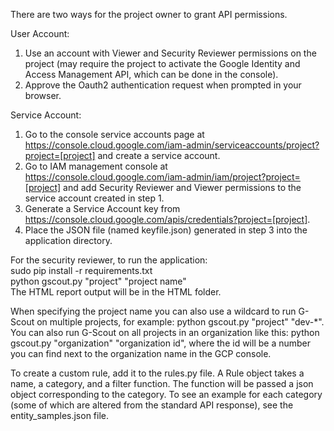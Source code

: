 There are two ways for the project owner to grant API permissions.

User Account:
1. Use an account with Viewer and Security Reviewer permissions on the project (may require the project to activate the Google Identity and Access Management API, which can be done in the console).
2. Approve the Oauth2 authentication request when prompted in your browser.

Service Account:
1. Go to the console service accounts page at https://console.cloud.google.com/iam-admin/serviceaccounts/project?project=[project] and create a service account.
2. Go to IAM management console at https://console.cloud.google.com/iam-admin/iam/project?project=[project]
and add Security Reviewer and Viewer permissions to the service account created in step 1.
3. Generate a Service Account key from https://console.cloud.google.com/apis/credentials?project=[project].
4. Place the JSON file (named keyfile.json) generated in step 3 into the application directory.

For the security reviewer, to run the application:<br>
sudo pip install -r requirements.txt <br>
python gscout.py "project" "project name" <br> 
The HTML report output will be in the HTML folder. <br>

When specifying the project name you can also use a wildcard to run G-Scout on multiple projects, for example: python gscout.py "project" "dev-*". You can also run G-Scout on all projects in an organization like this: python gscout.py "organization" "organization id", where the id will be a number you can find next to the organization name in the GCP console. 

To create a custom rule, add it to the rules.py file. A Rule object takes a name, a category, and a filter function. The function will be passed a json object corresponding to the category. To see an example for each category (some of which are altered from the standard API response), see the entity_samples.json file.
